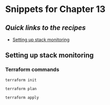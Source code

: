 # Snippets for Chapter 13

## <em>Quick links to the recipes</em>
* [Setting up stack monitoring ](#setting-up-stack-monitoring)


## Setting up stack monitoring
### Terraform commands
```console
terraform init
```
```console
terraform plan 
```
```console
terraform apply
```


